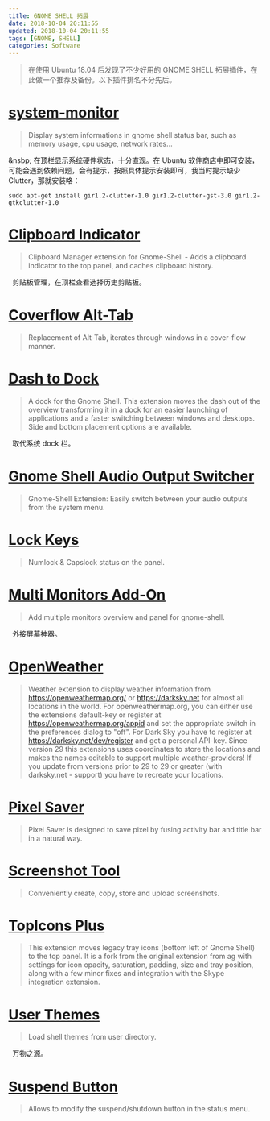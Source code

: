 ```yaml
---
title: GNOME SHELL 拓展
date: 2018-10-04 20:11:55
updated: 2018-10-04 20:11:55
tags: [GNOME, SHELL]
categories: Software
---
```


>在使用 Ubuntu 18.04 后发现了不少好用的 GNOME SHELL 拓展插件，在此做一个推荐及备份。以下插件排名不分先后。

# [system-monitor](https://extensions.gnome.org/extension/120/system-monitor/)
>Display system informations in gnome shell status bar, such as memory usage, cpu usage, network rates…

&nsbp;&nbsp;在顶栏显示系统硬件状态，十分直观。在 Ubuntu 软件商店中即可安装，可能会遇到依赖问题，会有提示，按照具体提示安装即可，我当时提示缺少 Clutter，那就安装咯：
```
sudo apt-get install gir1.2-clutter-1.0 gir1.2-clutter-gst-3.0 gir1.2-gtkclutter-1.0
```

# [Clipboard Indicator](https://extensions.gnome.org/extension/779/clipboard-indicator/)
>Clipboard Manager extension for Gnome-Shell - Adds a clipboard indicator to the top panel, and caches clipboard history.

&nbsp;&nbsp;剪贴板管理，在顶栏查看选择历史剪贴板。

# [Coverflow Alt-Tab](https://extensions.gnome.org/extension/97/coverflow-alt-tab/)
>Replacement of Alt-Tab, iterates through windows in a cover-flow manner.

# [Dash to Dock](https://extensions.gnome.org/extension/307/dash-to-dock/)
> A dock for the Gnome Shell. This extension moves the dash out of the overview transforming it in a dock for an easier launching of applications and a faster switching between windows and desktops. Side and bottom placement options are available.

&nbsp;&nbsp;取代系统 dock 栏。

# [Gnome Shell Audio Output Switcher](https://extensions.gnome.org/extension/1028/gnome-shell-audio-output-switcher/)
>Gnome-Shell Extension: Easily switch between your audio outputs from the system menu.

# [Lock Keys](https://extensions.gnome.org/extension/36/lock-keys/)
>Numlock & Capslock status on the panel.

# [Multi Monitors Add-On](https://extensions.gnome.org/extension/921/multi-monitors-add-on/)
>Add multiple monitors overview and panel for gnome-shell.

&nbsp;&nbsp;外接屏幕神器。

# [OpenWeather](https://extensions.gnome.org/extension/750/openweather/)
>Weather extension to display weather information from https://openweathermap.org/ or https://darksky.net for almost all locations in the world.
>For openweathermap.org, you can either use the extensions default-key or register at https://openweathermap.org/appid and set the appropriate switch in the preferences dialog to "off".
>For Dark Sky you have to register at https://darksky.net/dev/register and get a personal API-key.
>Since version 29 this extensions uses coordinates to store the locations and makes the names editable to support multiple weather-providers!
>If you update from versions prior to 29 to 29 or greater (with darksky.net - support) you have to recreate your locations.

# [Pixel Saver](https://extensions.gnome.org/extension/723/pixel-saver/)
>Pixel Saver is designed to save pixel by fusing activity bar and title bar in a natural way.

# [Screenshot Tool](https://extensions.gnome.org/extension/1112/screenshot-tool/)
>Conveniently create, copy, store and upload screenshots.

# [TopIcons Plus](https://extensions.gnome.org/extension/1031/topicons/)
>This extension moves legacy tray icons (bottom left of Gnome Shell) to the top panel. It is a fork from the original extension from ag with settings for icon opacity, saturation, padding, size and tray position, along with a few minor fixes and integration with the Skype integration extension.

# [User Themes](https://extensions.gnome.org/extension/19/user-themes/)
>Load shell themes from user directory.

&nbsp;&nbsp;万物之源。

# [Suspend Button](https://extensions.gnome.org/extension/826/suspend-button/)
>Allows to modify the suspend/shutdown button in the status menu.
